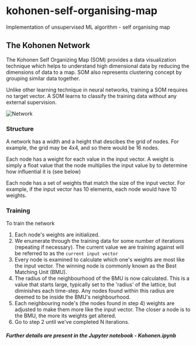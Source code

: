 # kohonen-self-organising-map
Implementation of unsupervised ML algorithm - self organising map

## The Kohonen Network
The Kohonen Self Organizing Map (SOM) provides a data visualization technique which helps to understand high dimensional data by reducing the dimensions of data to a map. SOM also represents clustering concept by grouping similar data together.

Unlike other learning technique in neural networks, training a SOM requires no target vector. A SOM learns to classify the training data without any external supervision.

  ![Network](http://www.pitt.edu/~is2470pb/Spring05/FinalProjects/Group1a/tutorial/kohonen1.gif)

### Structure
A network has a width and a height that descibes the grid of nodes.  For example, the grid may be 4x4, and so there would be 16 nodes.

Each node has a weight for each value in the input vector.  A weight is simply a float value that the node multiplies the input value by to determine how influential it is (see below)

Each node has a set of weights that match the size of the input vector.  For example, if the input vector has 10 elements, each node would have 10 weights.

### Training 
To train the network

1. Each node's weights are initialized.
2. We enumerate through the training data for some number of iterations (repeating if necessary).  The current value we are training against will be referred to as the `current input vector`
3. Every node is examined to calculate which one's weights are most like the input vector. The winning node is commonly known as the Best Matching Unit (BMU).
4. The radius of the neighbourhood of the BMU is now calculated. This is a value that starts large, typically set to the 'radius' of the lattice,  but diminishes each time-step. Any nodes found within this radius are deemed to be inside the BMU's neighbourhood.
5. Each neighbouring node's (the nodes found in step 4) weights are adjusted to make them more like the input vector. The closer a node is to the BMU, the more its weights get altered.
6. Go to step 2 until we've completed N iterations.
    


##### Further details are present in the Jupyter notebook - Kohonen.ipynb
